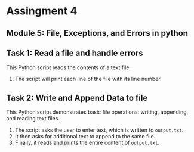 # Assingment 4
## Module 5: File, Exceptions, and Errors in python

## Task 1: Read a file and handle errors 

This Python script reads the contents of a text file.

1. The script will print each line of the file with its line number.


## Task 2: Write and Append Data to file

This Python script demonstrates basic file operations: writing, appending, and reading text files.

1. The script asks the user to enter text, which is written to `output.txt`.
2. It then asks for additional text to append to the same file.
3. Finally, it reads and prints the entire content of `output.txt`.